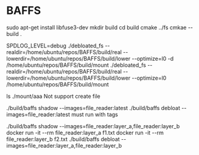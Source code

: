 # BAFFS
sudo apt-get install libfuse3-dev
mkdir build
cd build
cmake ../fs
cmkae --build .


SPDLOG_LEVEL=debug ./debloated_fs --realdir=/home/ubuntu/repos/BAFFS/build/real --lowerdir=/home/ubuntu/repos/BAFFS/build/lower --optimize=l0 -d /home/ubuntu/repos/BAFFS/build/mount
./debloated_fs  --realdir=/home/ubuntu/repos/BAFFS/build/real --lowerdir=/home/ubuntu/repos/BAFFS/build/lower --optimize=l0  /home/ubuntu/repos/BAFFS/build/mount

ls ./mount/aaa
Not support create file

 ./build/baffs shadow  --images=file_reader:latest
 ./build/baffs debloat  --images=file_reader:latest 
 must run with tags

./build/baffs shadow  --images=file_reader:layer_a,file_reader:layer_b
docker run -it --rm file_reader:layer_a f1.txt
docker run -it --rm file_reader:layer_b f2.txt
./build/baffs debloat  --images=file_reader:layer_a,file_reader:layer_b
